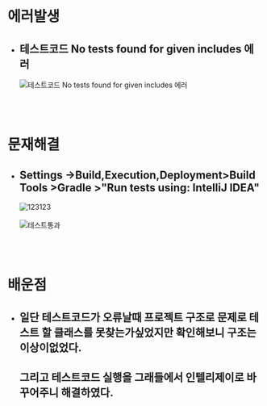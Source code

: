 # 에러발생
- ## 테스트코드 **No tests found for given includes** 에러 <br>
  ![테스트코드 No tests found for given includes 에러](https://user-images.githubusercontent.com/89888075/152633339-5a11c82c-074a-4ac2-a5d6-349cb7b6521c.PNG)


 <br>
<br>

# 문재해결
- ## Settings ->Build,Execution,Deployment>Build Tools >Gradle >"Run tests using: IntelliJ IDEA"<br>
  ![123123](https://user-images.githubusercontent.com/89888075/152633468-f0aa748c-c2b4-40f4-87f0-17ca6a99dbd2.PNG)
  <br>
  <br>
  ![테스트통과](https://user-images.githubusercontent.com/89888075/152633473-2b958f96-b658-419d-9356-9a0fde780a45.PNG)
<br>
<br>

# 배운점
- ## 일단 테스트코드가 오류날때 프로젝트 구조로 문제로 테스트 할 클래스를 못찾는가싶었지만          확인해보니 구조는 이상이없었다. 
  ## 그리고 테스트코드 실행을 그래들에서 인텔리제이로 바꾸어주니 해결하였다.
